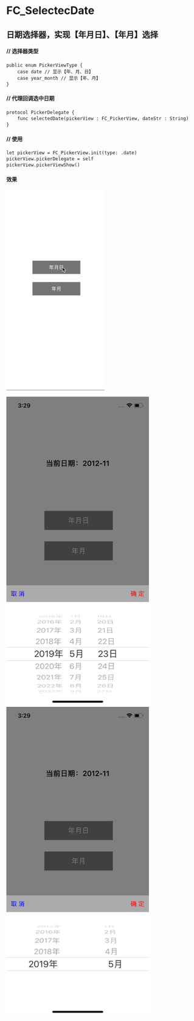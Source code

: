 # FC_SelectecDate
## 日期选择器，实现【年月日】、【年月】选择
#### // 选择器类型
```
public enum PickerViewType {
    case date // 显示【年、月、日】
    case year_month // 显示【年、月】
}
```
#### // 代理回调选中日期
```
protocol PickerDelegate {
    func selectedDate(pickerView : FC_PickerView, dateStr : String)
}
```
#### // 使用
```
let pickerView = FC_PickerView.init(type: .date)
pickerView.pickerDelegate = self
pickerView.pickerViewShow()
```
#### 效果
![gif](https://github.com/wateringFc/FC_SelectecDate/blob/master/image/05-23.gif)

<img src="https://github.com/wateringFc/FC_SelectecDate/blob/master/image/11.png" width="375" height="812" alt="gif">
<img src="https://github.com/wateringFc/FC_SelectecDate/blob/master/image/22.png" width="375" height="812" alt="gif">


